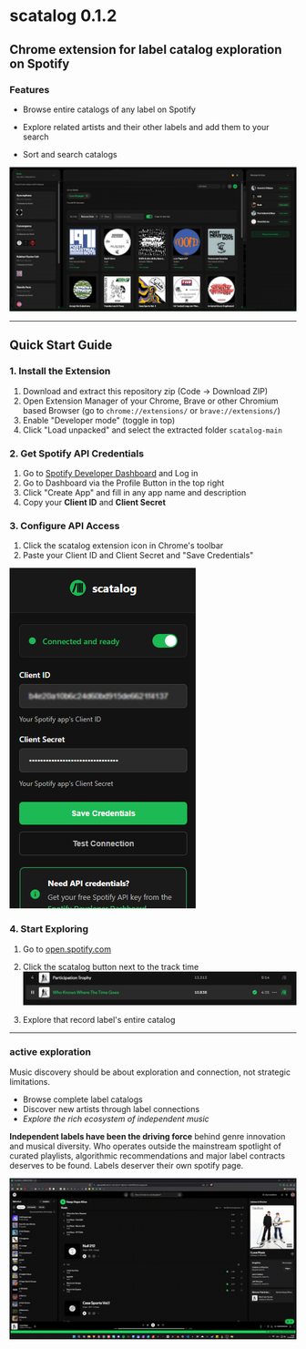 # scatalog 0.1.2

## Chrome extension for label catalog exploration on Spotify






###  Features

- Browse entire catalogs of any label on Spotify

- Explore related artists and their other labels and add them to your search

- Sort and search catalogs

![Screenshot of the scatalog Interface](./content/img/main-screenshot.png)


_________________________________________________



##  Quick Start Guide


### 1. Install the Extension
1. Download and extract this repository zip (Code → Download ZIP)
4. Open Extension Manager of your Chrome, Brave or other Chromium based Browser (go to `chrome://extensions/` or `brave://extensions/`)
4. Enable "Developer mode" (toggle in top)
5. Click "Load unpacked" and select the extracted folder `scatalog-main`

### 2. Get Spotify API Credentials
1. Go to [Spotify Developer Dashboard](https://developer.spotify.com/dashboard) and Log in
2. Go to Dashboard via the Profile Button in the top right
3. Click "Create App" and fill in any app name and description
4. Copy your **Client ID** and **Client Secret**

### 3. Configure API Access
1. Click the scatalog extension icon in Chrome's toolbar
2. Paste your Client ID and Client Secret and "Save Credentials"

![Setup Screenshot.](./content/img/setup-screenshot.png)


### 4. Start Exploring
1. Go to [open.spotify.com](https://open.spotify.com)
2. Click the scatalog button next to the track time
![Screenshot of Spotify interface showing a track titled "Who Knows Where The Time Goes" by Participation Trophy, with playback controls and track details visible.](./content/img/button-screenshot.png)


3. Explore that record label's entire catalog




_________________________________________________


### active exploration

Music discovery should be about exploration and connection, not strategic limitations. 

- Browse complete label catalogs 
- Discover new artists through label connections  
- *Explore the rich ecosystem of independent music*


**Independent labels have been the driving force** behind genre innovation and musical diversity. Who operates outside the mainstream spotlight of curated playlists, algorithmic recommendations and major label contracts deserves to be found. Labels deserver their own spotify page.  



![Screenshot of Spotify interface showing a track titled "Who Knows Where The Time Goes" by Participation Trophy, with playback controls and track details visible.](./content/img/demo.gif)





